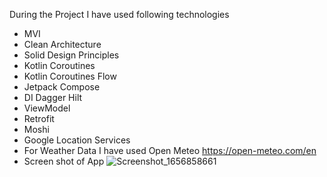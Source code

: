 During the Project I have used following technologies

- MVI
- Clean Architecture
- Solid Design Principles
- Kotlin Coroutines
- Kotlin Coroutines Flow
- Jetpack Compose
- DI Dagger Hilt
- ViewModel
- Retrofit
- Moshi
- Google Location Services
- For Weather Data I have used Open Meteo https://open-meteo.com/en
- Screen shot of App ![Screenshot_1656858661](https://user-images.githubusercontent.com/10762650/177044980-be12c3fa-6b76-4520-9718-56ea7fea041c.png)
